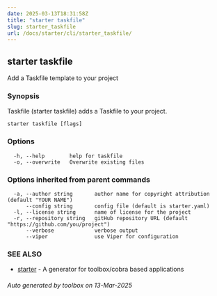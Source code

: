 ```yaml
---
date: 2025-03-13T18:31:58Z
title: "starter taskfile"
slug: starter_taskfile
url: /docs/starter/cli/starter_taskfile/
---
```

## starter taskfile

Add a Taskfile template to your project

### Synopsis

Taskfile (starter taskfile) adds a Taskfile to your project.

```
starter taskfile [flags]
```

### Options

```
  -h, --help        help for taskfile
  -o, --overwrite   Overwrite existing files
```

### Options inherited from parent commands

```
  -a, --author string       author name for copyright attribution (default "YOUR NAME")
      --config string       config file (default is starter.yaml)
  -l, --license string      name of license for the project
  -r, --repository string   gitHub repository URL (default "https://github.com/you/project")
      --verbose             verbose output
      --viper               use Viper for configuration
```

### SEE ALSO

* [starter](/toolbox/docs/starter/cli/starter/)	 - A generator for toolbox/cobra based applications

###### Auto generated by toolbox on 13-Mar-2025
